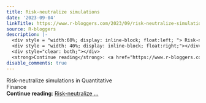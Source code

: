 ```yaml
---
title: Risk-neutralize simulations
date: '2023-09-04'
linkTitle: https://www.r-bloggers.com/2023/09/risk-neutralize-simulations/
source: R-bloggers
description: |-
  <div style = "width:60%; display: inline-block; float:left; "> Risk-neutralize simulations in Quantitative Finance</div>
  <div style = "width: 40%; display: inline-block; float:right;"></div>
  <div style="clear: both;"></div>
  <strong>Continue reading</strong>: <a href="https://www.r-bloggers.com/2023/09/risk-neutralize-simulations/">Risk-neutralize ...
disable_comments: true
---
```

<div style = "width:60%; display: inline-block; float:left; "> Risk-neutralize simulations in Quantitative Finance</div>
<div style = "width: 40%; display: inline-block; float:right;"></div>
<div style="clear: both;"></div>
<strong>Continue reading</strong>: <a href="https://www.r-bloggers.com/2023/09/risk-neutralize-simulations/">Risk-neutralize ...